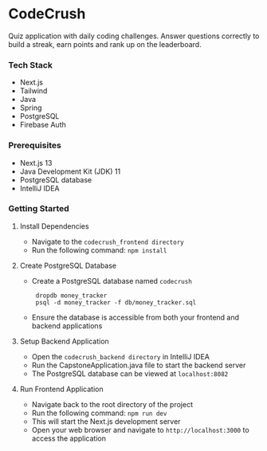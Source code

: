 # CodeCrush

Quiz application with daily coding challenges. Answer questions correctly to build a streak, earn points and rank up on the leaderboard.

### Tech Stack
- Next.js
- Tailwind
- Java
- Spring
- PostgreSQL
- Firebase Auth

### Prerequisites

* Next.js 13
* Java Development Kit (JDK) 11
* PostgreSQL database
* IntelliJ IDEA

### Getting Started

1. Install Dependencies
   * Navigate to the `codecrush_frontend directory`
   * Run the following command: `npm install`

2. Create PostgreSQL Database
   * Create a PostgreSQL database named `codecrush`
     
     ```
      dropdb money_tracker
      psql -d money_tracker -f db/money_tracker.sql
      ```
   * Ensure the database is accessible from both your frontend and backend applications
   
3. Setup Backend Application
   * Open the `codecrush_backend directory` in IntelliJ IDEA
   * Run the CapstoneApplication.java file to start the backend server
   * The PostgreSQL database can be viewed at `localhost:8082`

4. Run Frontend Application
   * Navigate back to the root directory of the project
   * Run the following command: `npm run dev`
   * This will start the Next.js development server
   * Open your web browser and navigate to `http://localhost:3000` to access the application
